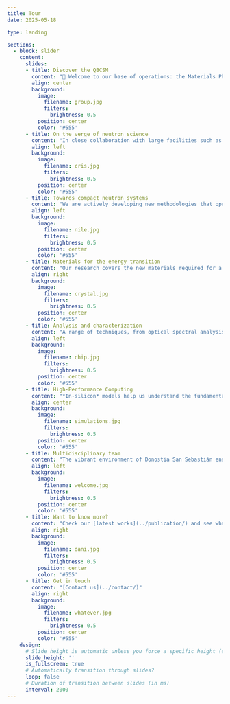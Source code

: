 ```yaml
---
title: Tour
date: 2025-05-18

type: landing

sections:
  - block: slider
    content:
      slides:
      - title: Discover the QBCSM
        content: "👋 Welcome to our base of operations: the Materials Physics Center, in Donostia San Sebastián"
        align: center
        background:
          image:
            filename: group.jpg
            filters:
              brightness: 0.5
          position: center
          color: '#555'
      - title: On the verge of neutron science
        content: "In close collaboration with large facilities such as ISIS, ESS and ILL, the use of neutrons is instrumental in shaping the materials of tomorrow"
        align: left
        background:
          image:
            filename: cris.jpg
            filters:
              brightness: 0.5
          position: center
          color: '#555'
      - title: Towards compact neutron systems
        content: "We are actively developing new methodologies that open up new doors to industry and research"
        align: left
        background:
          image:
            filename: nile.jpg
            filters:
              brightness: 0.5
          position: center
          color: '#555'
      - title: Materials for the energy transition
        content: "Our research covers the new materials required for a clean energy transition, from energy storage to perovskite photovoltaic cells"
        align: right
        background:
          image:
            filename: crystal.jpg
            filters:
              brightness: 0.5
          position: center
          color: '#555'
      - title: Analysis and characterization
        content: "A range of techniques, from optical spectral analysis to flash calorimetry, allow us to expand our knowledge of new exciting materials"
        align: left
        background:
          image:
            filename: chip.jpg
            filters:
              brightness: 0.5
          position: center
          color: '#555'
      - title: High-Performance Computing
        content: "*In-silicon* models help us understand the fundamental interactions defining the nature of our samples"
        align: center
        background:
          image:
            filename: simulations.jpg
            filters:
              brightness: 0.5
          position: center
          color: '#555'
      - title: Multidisciplinary team
        content: "The vibrant environment of Donostia San Sebastián enables us to play an active role in cutting-edge materials research. Meet [our team](../people/) and drop by for a visit, or meet us at the [next event](../event/)!"
        align: left
        background:
          image:
            filename: welcome.jpg
            filters:
              brightness: 0.5
          position: center
          color: '#555'
      - title: Want to know more?
        content: "Check our [latest works](../publication/) and see what's new [on our blog](../post/)"
        align: right
        background:
          image:
            filename: dani.jpg
            filters:
              brightness: 0.5
          position: center
          color: '#555'
      - title: Get in touch
        content: "[Contact us](../contact/)"
        align: right
        background:
          image:
            filename: whatever.jpg
            filters:
              brightness: 0.5
          position: center
          color: '#555'
    design:
      # Slide height is automatic unless you force a specific height (e.g. '400px')
      slide_height: ''
      is_fullscreen: true
      # Automatically transition through slides?
      loop: false
      # Duration of transition between slides (in ms)
      interval: 2000
---
```

